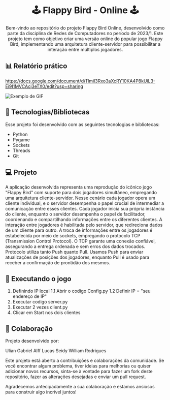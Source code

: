 <h1 align="center"> 🕹️  Flappy Bird -  Online 🕹️ </h1>

<p align="center">
Bem-vindo ao repositório do projeto Flappy Bird Online, desenvolvido como parte da disciplina de Redes de Computadores no período de 2023/1. Este projeto tem como objetivo criar uma versão online do popular jogo Flappy Bird, implementando uma arquitetura cliente-servidor para possibilitar a interação entre múltiplos jogadores.
</p>


## 📊 Relatório prático
https://docs.google.com/document/d/11mil3Rxo3aXcRY10KA4P8kUiL3-Ei9I1MVCAcj3eTX0/edit?usp=sharing


![Exemplo de GIF](https://s6.gifyu.com/images/SgLzy.gif)



## 🚀 Tecnologias/Bibliotecas 

Esse projeto foi desenvolvido com as seguintes tecnologias e bibliotecas:

- Python
- Pygame
- Sockets
- Threads
- Git
   
## 💻 Projeto

A aplicação desenvolvida representa uma reprodução do icônico jogo "Flappy Bird" com suporte para dois jogadores simultâneo, empregando uma arquitetura cliente-servidor. Nesse cenário cada jogador opera um cliente individual, e o servidor desempenha o papel crucial de intermediar a comunicação entre esses clientes. Cada jogador inicia sua própria instância do cliente, enquanto o servidor desempenha o papel de facilitador, coordenando e compartilhando informações entre os diferentes clientes. A interação entre jogadores é habilitada pelo servidor, que redireciona dados de um cliente para outro.
A troca de informações entre os jogadores é estabelecida por meio de sockets, empregando o protocolo TCP (Transmission Control Protocol). O TCP garante uma conexão confiável, assegurando a entrega ordenada e sem erros dos dados trocados. 
	Protocolo utiliza tanto Push quanto Pull. Usamos Push para enviar atualizações de posições dos jogadores, enquanto Pull é usado para receber a confirmação de prontidão dos mesmos. 

## 🔖 Executando o jogo

1. Definindo IP local
   1.1 Abrir o codigo Config.py
   1.2 Definir IP = "seu endereço de IP"
2. Executar codigo server.py
3. Executar 2 vezes client.py
4. Clicar em Start nos dois clientes


## 👥 Colaboração

Projeto desenvolvido por:

Ulian Gabriel Alff 
Lucas Seidy
William Rodrigues


Este projeto está aberto a contribuições e colaborações da comunidade. Se você encontrar algum problema, tiver ideias para melhorias ou quiser adicionar novos recursos, sinta-se à vontade para fazer um fork deste repositório, fazer as alterações desejadas e enviar um pull request.

Agradecemos antecipadamente a sua colaboração e estamos ansiosos para construir algo incrível juntos!
